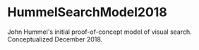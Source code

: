 # HummelSearchModel2018
John Hummel's initial proof-of-concept model of visual search. Conceptualized December 2018.
